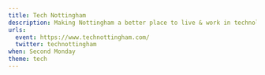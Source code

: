 ```yaml
---
title: Tech Nottingham
description: Making Nottingham a better place to live & work in technology - meetups & events, community building, advocacy and education.
urls:
  event: https://www.technottingham.com/
  twitter: technottingham
when: Second Monday
theme: tech
---
```

